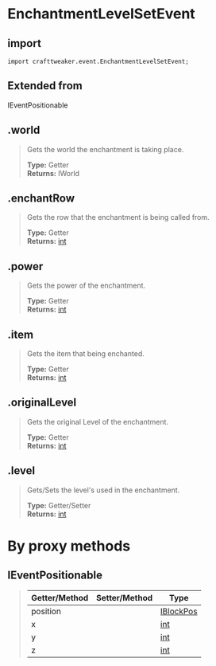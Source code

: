 # EnchantmentLevelSetEvent

## import
`import crafttweaker.event.EnchantmentLevelSetEvent;`

## Extended from
IEventPositionable

## .world
> Gets the world the enchantment is taking place.
>
> **Type:** Getter  
> **Returns:** IWorld

## .enchantRow
> Gets the row that the enchantment is being called from.
>
> **Type:** Getter  
> **Returns:** [int](/CraftTweaker/Vanilla/Base-Types/int.md)

## .power
> Gets the power of the enchantment.
>
> **Type:** Getter  
> **Returns:** [int](/CraftTweaker/Vanilla/Base-Types/int.md)

## .item
> Gets the item that being enchanted.
>
> **Type:** Getter  
> **Returns:** [int](/CraftTweaker/Vanilla/Items/IItemStack.md)

## .originalLevel
> Gets the original Level of the enchantment.
>
> **Type:** Getter  
> **Returns:** [int](/CraftTweaker/Vanilla/Base-Types/int.md)

## .level
> Gets/Sets the level's used in the enchantment.
>
> **Type:** Getter/Setter  
> **Returns:** [int](/CraftTweaker/Vanilla/Base-Types/int.md)

# By proxy methods

## IEventPositionable
> | Getter/Method   | Setter/Method     | Type                                                             |
> |-----------------|-------------------|------------------------------------------------------------------|
> | position        |                   | [IBlockPos](/CraftTweaker/Vanilla/World/IBlockPos.md)            |
> | x               |                   | [int](/CraftTweaker/Vanilla/Base-Types/int.md)                   |
> | y               |                   | [int](/CraftTweaker/Vanilla/Base-Types/int.md)                   |
> | z               |                   | [int](/CraftTweaker/Vanilla/Base-Types/int.md)                   |